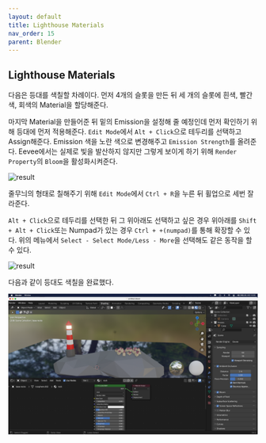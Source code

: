 ```yaml
---
layout: default
title: Lighthouse Materials
nav_order: 15
parent: Blender
---
```


## Lighthouse Materials

다음은 등대를 색칠할 차례이다. 먼저 4개의 슬롯을 만든 뒤 세 개의 슬롯에 흰색, 빨간색, 회색의 Material을 할당해준다.

마지막 Material을 만들어준 뒤 밑의 Emission을 설정해 줄 예정인데 먼저 확인하기 위해 등대에 먼저 적용해준다. `Edit Mode`에서 `Alt + Click`으로 테두리를 선택하고 Assign해준다. Emission 색을 노란 색으로 변경해주고 `Emission Strength`를 올려준다. Eevee에서는 실제로 빛을 발산하지 않지만 그렇게 보이게 하기 위해 `Render Property`의 `Bloom`을 활성화시켜준다.

![result](./img/15/01.gif)

줄무늬의 형태로 칠해주기 위해 `Edit Mode`에서 `Ctrl + R`을 누른 뒤 휠업으로 세번 잘라준다.

`Alt + Click`으로 테두리를 선택한 뒤 그 위아래도 선택하고 싶은 경우 위아래를 `Shift + Alt + Click`또는 Numpad가 있는 경우 `Ctrl + +(numpad)`를 통해 확장할 수 있다. 위의 메뉴에서 `Select - Select Mode/Less - More`을 선택해도 같은 동작을 할 수 있다.

![result](./img/15/02.gif)

다음과 같이 등대도 색칠을 완료했다.

![result](./img/15/03.png)
